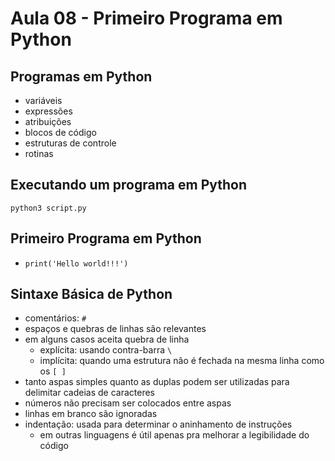 # Aula 08 - Primeiro Programa em Python

## Programas em Python
- variáveis
- expressões
- atribuições
- blocos de código
- estruturas de controle
- rotinas

## Executando um programa em Python
```python3 script.py```

## Primeiro Programa em Python
- ```print('Hello world!!!')```

## Sintaxe Básica de Python
- comentários: ```#```
- espaços e quebras de linhas são relevantes
- em alguns casos aceita quebra de linha
    - explícita: usando contra-barra ```\```
    - implícita: quando uma estrutura não é fechada na mesma linha como os ```[ ]```
- tanto aspas simples quanto as duplas podem ser utilizadas para delimitar cadeias de caracteres
- números não precisam ser colocados entre aspas
- linhas em branco são ignoradas
- indentação: usada para determinar o aninhamento de instruções
    - em outras linguagens é útil apenas pra melhorar a legibilidade do código